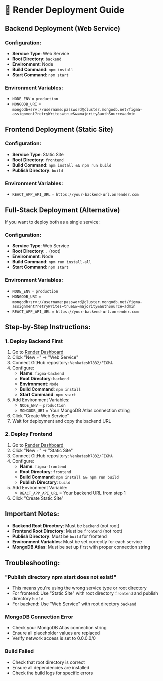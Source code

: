 # 🚀 Render Deployment Guide

## Backend Deployment (Web Service)

### Configuration:
- **Service Type**: Web Service
- **Root Directory**: `backend`
- **Environment**: Node
- **Build Command**: `npm install`
- **Start Command**: `npm start`

### Environment Variables:
- `NODE_ENV` = `production`
- `MONGODB_URI` = `mongodb+srv://username:password@cluster.mongodb.net/figma-assignment?retryWrites=true&w=majority&authSource=admin`

## Frontend Deployment (Static Site)

### Configuration:
- **Service Type**: Static Site
- **Root Directory**: `frontend`
- **Build Command**: `npm install && npm run build`
- **Publish Directory**: `build`

### Environment Variables:
- `REACT_APP_API_URL` = `https://your-backend-url.onrender.com`

## Full-Stack Deployment (Alternative)

If you want to deploy both as a single service:

### Configuration:
- **Service Type**: Web Service
- **Root Directory**: `.` (root)
- **Environment**: Node
- **Build Command**: `npm run install-all`
- **Start Command**: `npm start`

### Environment Variables:
- `NODE_ENV` = `production`
- `MONGODB_URI` = `mongodb+srv://username:password@cluster.mongodb.net/figma-assignment?retryWrites=true&w=majority&authSource=admin`
- `REACT_APP_API_URL` = `https://your-backend-url.onrender.com`

## Step-by-Step Instructions:

### 1. Deploy Backend First
1. Go to [Render Dashboard](https://dashboard.render.com)
2. Click "New +" → "Web Service"
3. Connect GitHub repository: `Venkatesh7832/FIGMA`
4. Configure:
   - **Name**: `figma-backend`
   - **Root Directory**: `backend`
   - **Environment**: `Node`
   - **Build Command**: `npm install`
   - **Start Command**: `npm start`
5. Add Environment Variables:
   - `NODE_ENV` = `production`
   - `MONGODB_URI` = Your MongoDB Atlas connection string
6. Click "Create Web Service"
7. Wait for deployment and copy the backend URL

### 2. Deploy Frontend
1. Go to [Render Dashboard](https://dashboard.render.com)
2. Click "New +" → "Static Site"
3. Connect GitHub repository: `Venkatesh7832/FIGMA`
4. Configure:
   - **Name**: `figma-frontend`
   - **Root Directory**: `frontend`
   - **Build Command**: `npm install && npm run build`
   - **Publish Directory**: `build`
5. Add Environment Variable:
   - `REACT_APP_API_URL` = Your backend URL from step 1
6. Click "Create Static Site"

## Important Notes:

- **Backend Root Directory**: Must be `backend` (not root)
- **Frontend Root Directory**: Must be `frontend` (not root)
- **Publish Directory**: Must be `build` for frontend
- **Environment Variables**: Must be set correctly for each service
- **MongoDB Atlas**: Must be set up first with proper connection string

## Troubleshooting:

### "Publish directory npm start does not exist!"
- This means you're using the wrong service type or root directory
- For frontend: Use "Static Site" with root directory `frontend` and publish directory `build`
- For backend: Use "Web Service" with root directory `backend`

### MongoDB Connection Error
- Check your MongoDB Atlas connection string
- Ensure all placeholder values are replaced
- Verify network access is set to 0.0.0.0/0

### Build Failed
- Check that root directory is correct
- Ensure all dependencies are installed
- Check the build logs for specific errors

